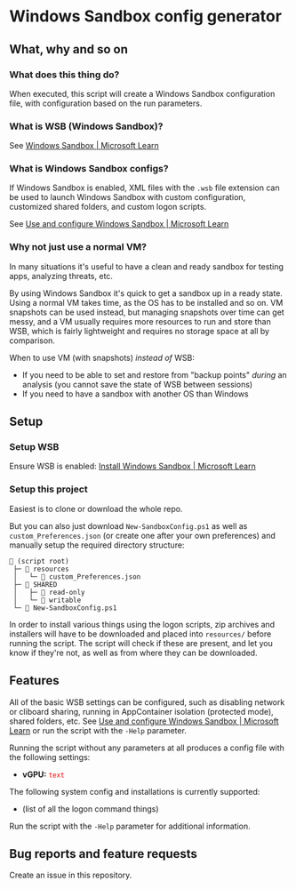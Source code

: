 # Windows Sandbox config generator

## What, why and so on

### What does this thing do?

When executed, this script will create a Windows Sandbox configuration file, with configuration based on the run parameters.

### What is WSB (Windows Sandbox)?

See [Windows Sandbox | Microsoft Learn](https://learn.microsoft.com/en-us/windows/security/application-security/application-isolation/windows-sandbox/)

### What is Windows Sandbox configs?

If Windows Sandbox is enabled, XML files with the `.wsb` file extension can be used to launch Windows Sandbox with custom configuration, customized shared folders, and custom logon scripts.

See [Use and configure Windows Sandbox | Microsoft Learn](https://learn.microsoft.com/en-us/windows/security/application-security/application-isolation/windows-sandbox/windows-sandbox-configure-using-wsb-file)

### Why not just use a normal VM?

In many situations it's useful to have a clean and ready sandbox for testing apps, analyzing threats, etc.

By using Windows Sandbox it's quick to get a sandbox up in a ready state. Using a normal VM takes time, as the OS has to be installed and so on. VM snapshots can be used instead, but managing snapshots over time can get messy, and a VM usually requires more resources to run and store than WSB, which is fairly lightweight and requires no storage space at all by comparison.

When to use VM (with snapshots) *instead of* WSB:

* If you need to be able to set and restore from "backup points" *during* an analysis (you cannot save the state of WSB between sessions)
* If you need to have a sandbox with another OS than Windows

## Setup

### Setup WSB

Ensure WSB is enabled: [Install Windows Sandbox | Microsoft Learn](https://learn.microsoft.com/en-us/windows/security/application-security/application-isolation/windows-sandbox/windows-sandbox-install)

### Setup this project

Easiest is to clone or download the whole repo.

But you can also just download `New-SandboxConfig.ps1` as well as `custom_Preferences.json` (or create one after your own preferences) and manually setup the required directory structure:

```
📂 (script root)
 ├─ 📂 resources
 │   └─ 📄 custom_Preferences.json
 ├─ 📂 SHARED
 │   ├─ 📂 read-only
 │   └─ 📂 writable
 └─ 📄 New-SandboxConfig.ps1
```

In order to install various things using the logon scripts, zip archives and installers will have to be downloaded and placed into `resources/` before running the script. The script will check if these are present, and let you know if they're not, as well as from where they can be downloaded.

## Features

All of the basic WSB settings can be configured, such as disabling network or cliboard sharing, running in AppContainer isolation (protected mode), shared folders, etc. See [Use and configure Windows Sandbox | Microsoft Learn](https://learn.microsoft.com/en-us/windows/security/application-security/application-isolation/windows-sandbox/windows-sandbox-configure-using-wsb-file) or run the script with the `-Help` parameter.

Running the script without any parameters at all produces a config file with the following settings:

* **vGPU:** <code style="color : red">text</code>

The following system config and installations is currently supported:

* (list of all the logon command things)

Run the script with the `-Help` parameter for additional information.

## Bug reports and feature requests

Create an issue in this repository.